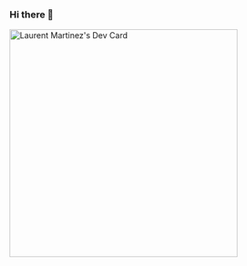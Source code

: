 ### Hi there 👋
<a href="https://app.daily.dev/kiloumap"><img src="https://api.daily.dev/devcards/1b0dfb93afca42d2a21aed8cc0f6754b.png?r=vq9" width="400" alt="Laurent Martinez's Dev Card"/></a>
<!--
**kiloumap/Kiloumap** is a ✨ _special_ ✨ repository because its `README.md` (this file) appears on your GitHub profile.

Here are some ideas to get you started:

- 🔭 I’m currently working on ...
- 🌱 I’m currently learning ...
- 👯 I’m looking to collaborate on ...
- 🤔 I’m looking for help with ...
- 💬 Ask me about ...
- 📫 How to reach me: ...
- 😄 Pronouns: ...
- ⚡ Fun fact: ...
-->

